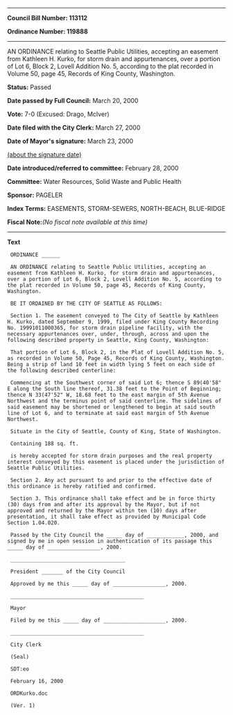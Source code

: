 

********

**Council Bill Number: 113112**
   
**Ordinance Number: 119888**
********

 AN ORDINANCE relating to Seattle Public Utilities, accepting an easement from Kathleen H. Kurko, for storm drain and appurtenances, over a portion of Lot 6, Block 2, Lovell Addition No. 5, according to the plat recorded in Volume 50, page 45, Records of King County, Washington.

**Status:** Passed
   
**Date passed by Full Council:** March 20, 2000
   
**Vote:** 7-0 (Excused: Drago, McIver)
   
**Date filed with the City Clerk:** March 27, 2000
   
**Date of Mayor's signature:** March 23, 2000
   
[(about the signature date)](/~public/approvaldate.htm)
   
   
   
**Date introduced/referred to committee:** February 28, 2000
   
**Committee:** Water Resources, Solid Waste and Public Health
   
**Sponsor:** PAGELER
   
   
**Index Terms:** EASEMENTS, STORM-SEWERS, NORTH-BEACH, BLUE-RIDGE

**Fiscal Note:**_(No fiscal note available at this time)_

********

**Text**
   
```
 ORDINANCE ______

 AN ORDINANCE relating to Seattle Public Utilities, accepting an easement from Kathleen H. Kurko, for storm drain and appurtenances, over a portion of Lot 6, Block 2, Lovell Addition No. 5, according to the plat recorded in Volume 50, page 45, Records of King County, Washington.

 BE IT ORDAINED BY THE CITY OF SEATTLE AS FOLLOWS:

 Section 1. The easement conveyed to The City of Seattle by Kathleen H. Kurko, dated September 9, 1999, filed under King County Recording No. 19991011000365, for storm drain pipeline facility, with the necessary appurtenances over, under, through, across and upon the following described property in Seattle, King County, Washington:

 That portion of Lot 6, Block 2, in the Plat of Lovell Addition No. 5, as recorded in Volume 50, Page 45, Records of King County, Washington. Being a strip of land 10 feet in width lying 5 feet on each side of the following described centerline:

 Commencing at the Southwest corner of said Lot 6; thence S 89(40'58" E along the South line thereof, 31.38 feet to the Point of Beginning; thence N 33(47'52" W, 18.68 feet to the east margin of 5th Avenue Northwest and the terminus point of said centerline. The sidelines of said easement may be shortened or lengthened to begin at said south line of Lot 6, and to terminate at said east margin of 5th Avenue Northwest.

 Situate in the City of Seattle, County of King, State of Washington.

 Containing 188 sq. ft.

 is hereby accepted for storm drain purposes and the real property interest conveyed by this easement is placed under the jurisdiction of Seattle Public Utilities.

 Section 2. Any act pursuant to and prior to the effective date of this ordinance is hereby ratified and confirmed.

 Section 3. This ordinance shall take effect and be in force thirty (30) days from and after its approval by the Mayor, but if not approved and returned by the Mayor within ten (10) days after presentation, it shall take effect as provided by Municipal Code Section 1.04.020.

 Passed by the City Council the _____ day of ____________, 2000, and signed by me in open session in authentication of its passage this _____ day of _________________, 2000.

 _____________________________________

 President _______ of the City Council

 Approved by me this _____ day of _________________, 2000.

 ___________________________________________

 Mayor

 Filed by me this _____ day of ____________________, 2000.

 ___________________________________________

 City Clerk

 (Seal)

 SDT:eo

 February 16, 2000

 ORDKurko.doc

 (Ver. 1)

```
